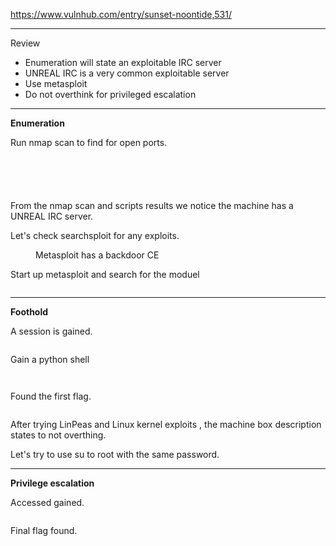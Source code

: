 <!-- wp:paragraph -->
<p><a href="https://www.vulnhub.com/entry/sunset-noontide,531/" target="_blank" rel="noreferrer noopener">https://www.vulnhub.com/entry/sunset-noontide,531/</a></p>
<!-- /wp:paragraph -->

<!-- wp:separator -->
<hr class="wp-block-separator has-alpha-channel-opacity"/>
<!-- /wp:separator -->

<!-- wp:paragraph {"align":"center","backgroundColor":"vivid-purple","fontSize":"small"} -->
<p class="has-text-align-center has-vivid-purple-background-color has-background has-small-font-size">Review</p>
<!-- /wp:paragraph -->

<!-- wp:list -->
<ul><!-- wp:list-item -->
<li>Enumeration will state an exploitable IRC server</li>
<!-- /wp:list-item -->

<!-- wp:list-item -->
<li>UNREAL IRC is a very common exploitable server </li>
<!-- /wp:list-item -->

<!-- wp:list-item -->
<li>Use metasploit</li>
<!-- /wp:list-item -->

<!-- wp:list-item -->
<li>Do not overthink for privileged escalation</li>
<!-- /wp:list-item --></ul>
<!-- /wp:list -->

<!-- wp:separator -->
<hr class="wp-block-separator has-alpha-channel-opacity"/>
<!-- /wp:separator -->

<!-- wp:paragraph {"align":"center","backgroundColor":"luminous-vivid-amber","fontSize":"small"} -->
<p class="has-text-align-center has-luminous-vivid-amber-background-color has-background has-small-font-size"><strong>Enumeration</strong></p>
<!-- /wp:paragraph -->

<!-- wp:paragraph -->
<p>Run nmap scan to find for open ports.</p>
<!-- /wp:paragraph -->

<!-- wp:image {"id":4069,"sizeSlug":"large","linkDestination":"none"} -->
<figure class="wp-block-image size-large"><img src="https://persecure.files.wordpress.com/2022/09/image-34.png?w=742" alt="" class="wp-image-4069"/></figure>
<!-- /wp:image -->

<!-- wp:image {"id":4070,"sizeSlug":"large","linkDestination":"none"} -->
<figure class="wp-block-image size-large"><img src="https://persecure.files.wordpress.com/2022/09/image-35.png?w=1024" alt="" class="wp-image-4070"/></figure>
<!-- /wp:image -->

<!-- wp:image {"id":4071,"sizeSlug":"large","linkDestination":"none"} -->
<figure class="wp-block-image size-large"><img src="https://persecure.files.wordpress.com/2022/09/image-36.png?w=732" alt="" class="wp-image-4071"/></figure>
<!-- /wp:image -->

<!-- wp:image {"id":4075,"sizeSlug":"large","linkDestination":"none"} -->
<figure class="wp-block-image size-large"><img src="https://persecure.files.wordpress.com/2022/09/image-38.png?w=1024" alt="" class="wp-image-4075"/></figure>
<!-- /wp:image -->

<!-- wp:image {"id":4073,"sizeSlug":"large","linkDestination":"none"} -->
<figure class="wp-block-image size-large"><img src="https://persecure.files.wordpress.com/2022/09/image-37.png?w=741" alt="" class="wp-image-4073"/></figure>
<!-- /wp:image -->

<!-- wp:paragraph -->
<p>From the nmap scan and scripts results we notice the machine has a UNREAL IRC server.</p>
<!-- /wp:paragraph -->

<!-- wp:paragraph -->
<p> Let's check searchsploit for any exploits.</p>
<!-- /wp:paragraph -->

<!-- wp:image {"id":4077,"sizeSlug":"large","linkDestination":"none"} -->
<figure class="wp-block-image size-large"><img src="https://persecure.files.wordpress.com/2022/09/image-39.png?w=593" alt="" class="wp-image-4077"/><figcaption class="wp-element-caption">Metasploit has a backdoor CE</figcaption></figure>
<!-- /wp:image -->

<!-- wp:paragraph -->
<p>Start up metasploit and search for the moduel</p>
<!-- /wp:paragraph -->

<!-- wp:image {"id":4079,"sizeSlug":"large","linkDestination":"none"} -->
<figure class="wp-block-image size-large"><img src="https://persecure.files.wordpress.com/2022/09/image-40.png?w=1024" alt="" class="wp-image-4079"/></figure>
<!-- /wp:image -->

<!-- wp:separator -->
<hr class="wp-block-separator has-alpha-channel-opacity"/>
<!-- /wp:separator -->

<!-- wp:paragraph {"align":"center","backgroundColor":"vivid-cyan-blue","fontSize":"small"} -->
<p class="has-text-align-center has-vivid-cyan-blue-background-color has-background has-small-font-size"><strong>Foothold</strong></p>
<!-- /wp:paragraph -->

<!-- wp:paragraph -->
<p>A session is gained.</p>
<!-- /wp:paragraph -->

<!-- wp:image {"id":4080,"sizeSlug":"large","linkDestination":"none"} -->
<figure class="wp-block-image size-large"><img src="https://persecure.files.wordpress.com/2022/09/image-41.png?w=1024" alt="" class="wp-image-4080"/></figure>
<!-- /wp:image -->

<!-- wp:paragraph -->
<p>Gain a python shell</p>
<!-- /wp:paragraph -->

<!-- wp:image {"id":4082,"sizeSlug":"large","linkDestination":"none"} -->
<figure class="wp-block-image size-large"><img src="https://persecure.files.wordpress.com/2022/09/image-42.png?w=614" alt="" class="wp-image-4082"/></figure>
<!-- /wp:image -->

<!-- wp:image {"id":4083,"sizeSlug":"large","linkDestination":"none"} -->
<figure class="wp-block-image size-large"><img src="https://persecure.files.wordpress.com/2022/09/image-43.png?w=558" alt="" class="wp-image-4083"/></figure>
<!-- /wp:image -->

<!-- wp:paragraph -->
<p>Found the first flag.</p>
<!-- /wp:paragraph -->

<!-- wp:image {"id":4085,"sizeSlug":"large","linkDestination":"none"} -->
<figure class="wp-block-image size-large"><img src="https://persecure.files.wordpress.com/2022/09/image-44.png?w=415" alt="" class="wp-image-4085"/></figure>
<!-- /wp:image -->

<!-- wp:paragraph -->
<p>After trying LinPeas and Linux kernel exploits , the machine box description states to not overthing.</p>
<!-- /wp:paragraph -->

<!-- wp:paragraph -->
<p>Let's try to use su to root with the same password.</p>
<!-- /wp:paragraph -->

<!-- wp:separator -->
<hr class="wp-block-separator has-alpha-channel-opacity"/>
<!-- /wp:separator -->

<!-- wp:paragraph {"align":"center","backgroundColor":"black","textColor":"white","fontSize":"small"} -->
<p class="has-text-align-center has-white-color has-black-background-color has-text-color has-background has-small-font-size"><strong>Privilege escalation</strong></p>
<!-- /wp:paragraph -->

<!-- wp:paragraph -->
<p>Accessed gained.</p>
<!-- /wp:paragraph -->

<!-- wp:image {"id":4087,"sizeSlug":"large","linkDestination":"none"} -->
<figure class="wp-block-image size-large"><img src="https://persecure.files.wordpress.com/2022/09/image-45.png?w=494" alt="" class="wp-image-4087"/></figure>
<!-- /wp:image -->

<!-- wp:paragraph -->
<p>Final flag found.</p>
<!-- /wp:paragraph -->

<!-- wp:image {"id":4088,"sizeSlug":"large","linkDestination":"none"} -->
<figure class="wp-block-image size-large"><img src="https://persecure.files.wordpress.com/2022/09/image-46.png?w=627" alt="" class="wp-image-4088"/></figure>
<!-- /wp:image -->
